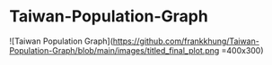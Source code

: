 # Taiwan-Population-Graph

![Taiwan Population Graph](https://github.com/frankkhung/Taiwan-Population-Graph/blob/main/images/titled_final_plot.png =400x300)
